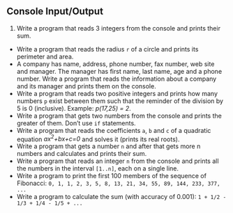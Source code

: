 ## Console Input/Output

1. Write a program that reads 3 integers from the console and prints their sum.
* Write a program that reads the radius `r` of a circle and prints its perimeter and area.
* A company has name, address, phone number, fax number, web site and manager. The manager has first name, last name, age and a phone number. Write a program that reads the information about a company and its manager and prints them on the console.
* Write a program that reads two positive integers and prints how many numbers `p` exist between them such that the reminder of the division by 5 is 0 (inclusive). Example: *p(17,25) = 2*.
* Write a program that gets two numbers from the console and prints the greater of them. Don’t use `if` statements.
* Write a program that reads the coefficients `a`, `b` and `c` of a quadratic equation *ax<sup>2</sup>+bx+c=0* and solves it (prints its real roots).
* Write a program that gets a number `n` and after that gets more n numbers and calculates and prints their sum.
* Write a program that reads an integer `n` from the console and prints all the numbers in the interval `[1..n]`, each on a single line.
* Write a program to print the first 100 members of the sequence of Fibonacci: `0, 1, 1, 2, 3, 5, 8, 13, 21, 34, 55, 89, 144, 233, 377, ...`
* Write a program to calculate the sum (with accuracy of 0.001): `1 + 1/2 - 1/3 + 1/4 - 1/5 + ...`
